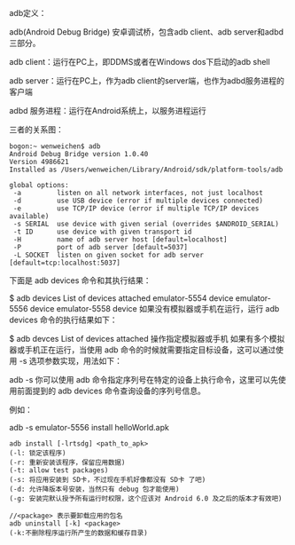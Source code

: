 

adb定义：

adb(Android Debug Bridge) 安卓调试桥，包含adb client、adb server和adbd三部分。

adb client：运行在PC上，即DDMS或者在Windows dos下启动的adb shell

adb server：运行在PC上，作为adb client的server端，也作为adbd服务进程的客户端

adbd 服务进程：运行在Android系统上，以服务进程运行

三者的关系图：




   
   
```
bogon:~ wenweichen$ adb
Android Debug Bridge version 1.0.40
Version 4986621
Installed as /Users/wenweichen/Library/Android/sdk/platform-tools/adb

global options:
 -a         listen on all network interfaces, not just localhost
 -d         use USB device (error if multiple devices connected)
 -e         use TCP/IP device (error if multiple TCP/IP devices available)
 -s SERIAL  use device with given serial (overrides $ANDROID_SERIAL)
 -t ID      use device with given transport id
 -H         name of adb server host [default=localhost]
 -P         port of adb server [default=5037]
 -L SOCKET  listen on given socket for adb server [default=tcp:localhost:5037]
```


下面是 adb devices 命令和其执行结果：

$ adb devices
List of devices attached 
emulator-5554  device
emulator-5556  device
emulator-5558  device
如果没有模拟器或手机在运行，运行 adb devices 命令的执行结果如下：

$ adb devces
List of devices attached
操作指定模拟器或手机
如果有多个模拟器或手机正在运行，当使用 adb 命令的时候就需要指定目标设备，这可以通过使用 -s 选项参数实现，用法如下：

adb -s <serialNumber> <command>
你可以使用 adb 命令指定序列号在特定的设备上执行命令，这里可以先使用前面提到的 adb devices 命令查询设备的序列号信息。

例如：

adb -s emulator-5556 install helloWorld.apk


```
adb install [-lrtsdg] <path_to_apk>
(-l: 锁定该程序)
(-r: 重新安装该程序，保留应用数据)
(-t: allow test packages)
(-s: 将应用安装到 SD卡，不过现在手机好像都没有 SD卡 了吧)
(-d: 允许降版本号安装，当然只有 debug 包才能使用)
(-g: 安装完默认授予所有运行时权限，这个应该对 Android 6.0 及之后的版本才有效吧)
```



```
//<package> 表示要卸载应用的包名
adb uninstall [-k] <package>
(-k:不删除程序运行所产生的数据和缓存目录)
```
